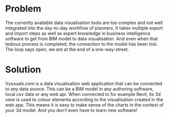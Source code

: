 # Problem
The currently available data visualisation tools are too complex and not well integrated into the day-to-day workflow of planners. It takes multiple export and import steps as well as expert knowledge in business intelligence software to get from BIM model to data visualisation. And even when that tedious process is completed, the connection to the model has been lost. The loop says open, we are at the end of a one-way-street.
# Solution
Vyssuals.com is a data visualisation web application that can be connected to any data source. This can be a BIM model in any authoring software, local csv data or any web api. When connected to for example Revit, its 3d view is used to colour elements according to the visualisation created in the web app. This means it is easy to make sense of the charts in the context of your 3d model. And you don’t even have to learn new software!
